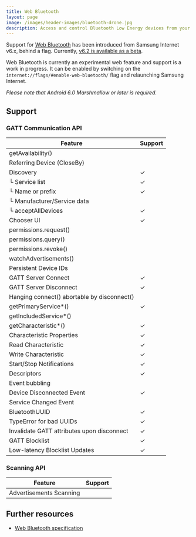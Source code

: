 ```yaml
---
title: Web Bluetooth
layout: page
image: /images/header-images/bluetooth-drone.jpg
description: Access and control Bluetooth Low Energy devices from your web browser 
---
```

Support for [Web Bluetooth](https://github.com/WebBluetoothCG/web-bluetooth) has been introduced from Samsung Internet v6.x, 
behind a flag. Currently, [v6.2 is available as a beta](https://play.google.com/store/apps/details?id=com.sec.android.app.sbrowser.beta).

Web Bluetooth is currently an experimental web feature and support is a work in progress. 
It can be enabled by switching on the `internet://flags/#enable-web-bluetooth/` flag and 
relaunching Samsung Internet.

*Please note that Android 6.0 Marshmallow or later is required.*

## Support

### GATT Communication API

| Feature                                  	  | Support |
| ------------------------------------------- | ------- |
| getAvailability()                           |     	  |
| Referring Device (CloseBy)	                |         |
| Discovery                                   |	✓       |
| └ Service list                              |	✓       |
| └ Name or prefix                            |	✓       |
| └ Manufacturer/Service data                 |         |	 
| └ acceptAllDevices                          |	✓       |
| Chooser UI                                  |	✓       |
| permissions.request()                       |         |	 
| permissions.query()                         |         |	 
| permissions.revoke()                        |	        |
| watchAdvertisements()                       |	        |
| Persistent Device IDs                       |	        |
| GATT Server Connect                         |	✓       |
| GATT Server Disconnect                      |	✓       |
| Hanging connect() abortable by disconnect() |         |	 
| getPrimaryService*()                        |	✓       |
| getIncludedService*()	                      |         |
| getCharacteristic*()                        |	✓       |
| Characteristic Properties                   |	✓       |
| Read Characteristic                         |	✓       |
| Write Characteristic                        |	✓       |
| Start/Stop Notifications                    |	✓       |
| Descriptors                                 |	✓       |
| Event bubbling	                            |         |
| Device Disconnected Event                   |	✓       |
| Service Changed Event                       |         |	 
| BluetoothUUID                               |	✓       |
| TypeError for bad UUIDs                     |	✓       |
| Invalidate GATT attributes upon disconnect  |	✓       |
| GATT Blocklist                              |	✓       |
| Low-latency Blocklist Updates               |	✓       |

### Scanning API

| Feature                                  	  | Support |
| ------------------------------------------- | ------- |
| Advertisements Scanning	                    |         |

## Further resources

* [Web Bluetooth specification](https://webbluetoothcg.github.io/web-bluetooth/)
